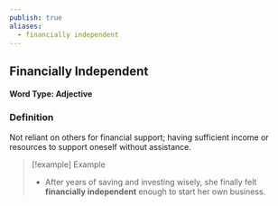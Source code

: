 ```yaml
---
publish: true
aliases:
  - financially independent
---
```


## Financially Independent
#### Word Type: Adjective
### Definition
Not reliant on others for financial support; having sufficient income or resources to support oneself without assistance.

>[!example] Example
> - After years of saving and investing wisely, she finally felt **financially independent** enough to start her own business.
